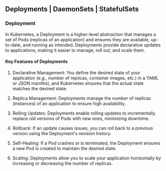 ## Deployments | DaemonSets | StatefulSets

### Deployment
In Kubernetes, a Deployment is a higher-level abstraction that manages a set of Pods (replicas of an application) and ensures they are available, up-to-date, and running as intended. Deployments provide declarative updates to applications, making it easier to manage, roll out, and scale them.
#### Key Features of Deployments
1. Declarative Management: You define the desired state of your application (e.g., number of replicas, container images, etc.) in a YAML or JSON manifest, and Kubernetes ensures that the actual state matches the desired state.

2. Replica Management: Deployments manage the number of replicas (instances) of an application to ensure high availability.

3. Rolling Updates: Deployments enable rolling updates to incrementally replace old versions of Pods with new ones, minimizing downtime.

4. Rollback: If an update causes issues, you can roll back to a previous version using the Deployment's revision history.

5. Self-Healing: If a Pod crashes or is terminated, the Deployment ensures a new Pod is created to maintain the desired state.

6. Scaling: Deployments allow you to scale your application horizontally by increasing or decreasing the number of replicas.
